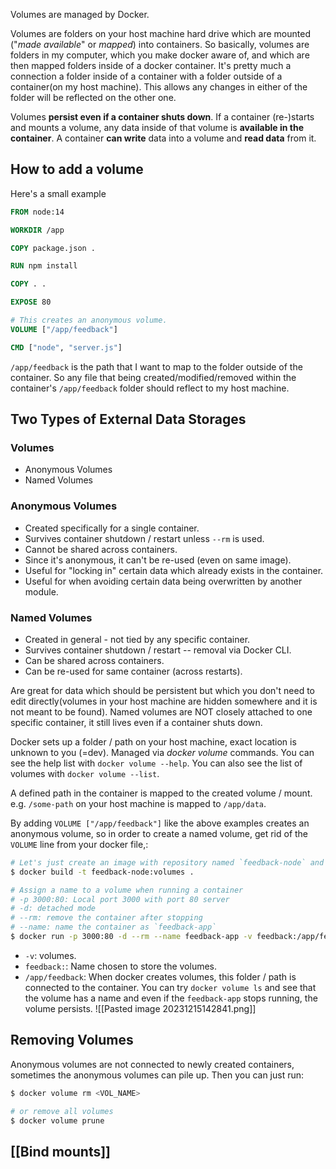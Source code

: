 Volumes are managed by Docker.

Volumes are folders on your host machine hard drive which are mounted ("_made available_" or _mapped_) into containers.
So basically, volumes are folders in my computer, which you make docker aware of, and which are then mapped folders inside of a  docker container.
It's pretty much a connection a folder inside of a container with a folder outside of a container(on my host machine). This allows any changes in either of the folder will be reflected on the other one.

Volumes **persist even if a container shuts down**. If a container (re-)starts and mounts a volume, any data inside of that volume is **available in the container**.
A container **can write** data into a volume and **read data** from it.

## How to add a volume

Here's a small example
```dockerfile
FROM node:14

WORKDIR /app

COPY package.json .

RUN npm install

COPY . .

EXPOSE 80

# This creates an anonymous volume.
VOLUME ["/app/feedback"]

CMD ["node", "server.js"]
```
`/app/feedback` is the path that I want to map to the folder outside of the container. So any file that being created/modified/removed within the container's  `/app/feedback` folder should reflect to my host machine.

## Two Types of External Data Storages

### Volumes

- Anonymous Volumes
- Named Volumes

### Anonymous Volumes
- Created specifically for a single container.
- Survives container shutdown / restart unless `--rm` is used.
- Cannot be shared across containers.
- Since it's anonymous, it can't be re-used (even on same image).
- Useful for "locking in" certain data which already exists in the container.
- Useful for when avoiding certain data being overwritten by another module.
### Named Volumes
- Created in general - not tied by any specific container.
- Survives container shutdown / restart -- removal via Docker CLI.
- Can be shared across containers.
- Can be re-used for same container (across restarts).

Are great for data which should be persistent but which you don't need to edit directly(volumes in your host machine are hidden somewhere and it is not meant to be found). Named volumes are NOT closely attached to one specific container, it still lives even if a container shuts down.

Docker sets up a folder / path on your host machine, exact location is unknown to you (=dev). Managed via _docker volume_ commands. You can see the help list with `docker volume --help`. You can also see the list of volumes with `docker volume --list`.

A defined path in the container is mapped to the created volume / mount. e.g. `/some-path` on your host machine is mapped to `/app/data`.

By adding `VOLUME ["/app/feedback"]` like the above examples creates an anonymous volume, so in order to create a named volume, get rid of the `VOLUME` line from your docker file,:
```bash
# Let's just create an image with repository named `feedback-node` and give it a tag `volumes`
$ docker build -t feedback-node:volumes .

# Assign a name to a volume when running a container
# -p 3000:80: Local port 3000 with port 80 server
# -d: detached mode
# --rm: remove the container after stopping
# --name: name the container as `feedback-app`
$ docker run -p 3000:80 -d --rm --name feedback-app -v feedback:/app/feedback feedback-node:volumes
```
- `-v`: volumes.
- `feedback:`: Name chosen to store the volumes.
- `/app/feedback`: When docker creates volumes, this folder / path is connected to the container.
You can try `docker volume ls` and see that the volume has a name and even if the `feedback-app` stops running, the volume persists.
![[Pasted image 20231215142841.png]]

## Removing Volumes

Anonymous volumes are not connected to newly created containers, sometimes the anonymous volumes can pile up. Then you can just run:
```bash
$ docker volume rm <VOL_NAME>

# or remove all volumes
$ docker volume prune
```


## [[Bind mounts]]
